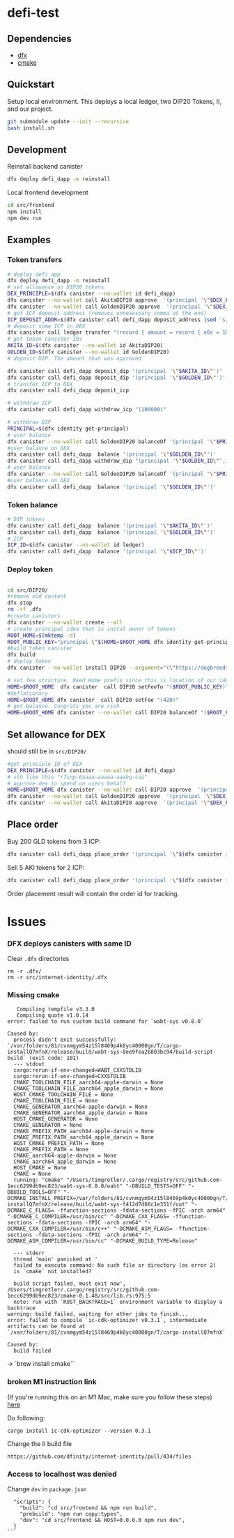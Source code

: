 # defi-test


## Dependencies

- [dfx](https://smartcontracts.org/docs/developers-guide/install-upgrade-remove.html)
- [cmake](https://cmake.org/)


## Quickstart

Setup local environment. This deploys a local ledger, two DIP20 Tokens, II, and our project.

```bash
git submodule update --init --recursive
bash install.sh 
```

## Development

Reinstall backend canister

```bash
dfx deploy defi_dapp -m reinstall
```

Local frontend development

```bash
cd src/frontend
npm install
npm dev run
```


## Examples

### Token transfers

```bash
# deploy defi app
dfx deploy defi_dapp -m reinstall
# set allowance on DIP20 tokens
DEX_PRINCIPLE=$(dfx canister --no-wallet id defi_dapp)
dfx canister --no-wallet call AkitaDIP20 approve  '(principal '\"$DEX_PRINCIPLE\"',10000000)'
dfx canister --no-wallet call GoldenDIP20 approve  '(principal '\"$DEX_PRINCIPLE\"',10000000)'
# get ICP deposit address (removes unnesessary comma at the end)
ICP_DEPOSIT_ADDR=$(dfx canister call defi_dapp deposit_address |sed 's/\(.*\),/\1 /' | tr -d '\n')
# deposit some ICP in DEX
dfx canister call ledger transfer "(record { amount = record { e8s = 1000000 }; to = $ICP_DEPOSIT_ADDR; fee = record { e8s = 10000}; memo = 1;})"
# get token canister IDs
AKITA_ID=$(dfx canister --no-wallet id AkitaDIP20)
GOLDEN_ID=$(dfx canister --no-wallet id GoldenDIP20)
# deposit DIP. The amount that was approved

dfx canister call defi_dapp deposit_dip '(principal '\"$AKITA_ID\"')'
dfx canister call defi_dapp deposit_dip '(principal '\"$GOLDEN_ID\"')'
# transfer ICP to DEX
dfx canister call defi_dapp deposit_icp

# withdraw ICP
dfx canister call defi_dapp withdraw_icp "(100000)"

# withdraw DIP 
PRINCIPAL=$(dfx identity get-principal)
# user balance
dfx canister --no-wallet call GoldenDIP20 balanceOf '(principal '\"$PRINCIPAL\"')'
#user balance on DEX
dfx canister call defi_dapp  balance '(principal '\"$GOLDEN_ID\"')'
dfx canister call defi_dapp withdraw_dip "(principal '\"$GOLDEN_ID\"',100000)"
# user balance
dfx canister --no-wallet call GoldenDIP20 balanceOf '(principal '\"$PRINCIPAL\"')'
#user balance on DEX
dfx canister call defi_dapp  balance '(principal '\"$GOLDEN_ID\"')'

```

### Token balance

```bash
# DIP tokens
dfx canister call defi_dapp  balance '(principal '\"$AKITA_ID\"')'
dfx canister call defi_dapp  balance '(principal '\"$GOLDEN_ID\"')'
# ICP 
ICP_ID=$(dfx canister --no-wallet id ledger)
dfx canister call defi_dapp  balance '(principal '\"$ICP_ID\"')'
```


### Deploy token

```bash

cd src/DIP20/
#remove old content
dfx stop
rm -rf .dfx
#create canisters
dfx canister --no-wallet create --all
# create principal idea that is inital owner of tokens
ROOT_HOME=$(mktemp -d)  
ROOT_PUBLIC_KEY="principal \"$(HOME=$ROOT_HOME dfx identity get-principal)\""
#build token canister
dfx build
# deploy token
dfx canister --no-wallet install DIP20 --argument="(\"https://dogbreedslist.com/wp-content/uploads/2019/08/Are-Golden-Retrievers-easy-to-train.png\", \"Golden Coin\", \"DOG\", 8, 10000000000000000, $ROOT_PUBLIC_KEY, 10000)"

# set fee structure. Need Home prefix since this is location of our identity
HOME=$ROOT_HOME  dfx canister  call DIP20 setFeeTo "($ROOT_PUBLIC_KEY)"
#deflationary
HOME=$ROOT_HOME dfx canister  call DIP20 setFee "(420)" 
# get balance. Congrats you are rich
HOME=$ROOT_HOME dfx canister --no-wallet call DIP20 balanceOf "($ROOT_PUBLIC_KEY)"
``` 


## Set allowance for DEX

should still be in `src/DIP20/`

```bash
#get principle ID of DEX
DEX_PRINCIPLE=$(dfx canister --no-wallet id defi_dapp)
# sth like this "r7inp-6aaaa-aaaaa-aaabq-cai"
# approve dex to spend on users behalf
HOME=$ROOT_HOME dfx canister --no-wallet call DIP20 approve  '(principal '\"$DEX_PRINCIPLE\"',10000)'
dfx canister --no-wallet call GoldenDIP20 approve  '(principal '\"$DEX_PRINCIPLE\"',1000000)'
dfx canister --no-wallet call AkitaDIP20 approve  '(principal '\"$DEX_PRINCIPLE\"',1000000)'
``` 

## Place order

Buy 200 GLD tokens from 3 ICP:
```bash
dfx canister call defi_dapp place_order '(principal '\"$(dfx canister id ledger)\"', 3, principal '\"$(dfx canister id GoldenDIP20)\"', 200)'
```

Sell 5 AKI tokens for 2 ICP:
```bash
dfx canister call defi_dapp place_order '(principal '\"$(dfx canister id AkitaDIP20)\"', 5, principal '\"$(dfx canister id ledger)\"', 2)'
```

Order placement result will contain the order id
for tracking.

# Issues

### DFX deploys canisters with same ID

Clear `.dfx` directories

```
rm -r .dfx/
rm -r src/internet-identity/.dfx
```


### Missing cmake

```
   Compiling tempfile v3.3.0
   Compiling quote v1.0.14
error: failed to run custom build command for `wabt-sys v0.8.0`

Caused by:
  process didn't exit successfully: `/var/folders/81/cvnmgym54z15l8469p4k0yc40000gn/T/cargo-installQ7mfnX/release/build/wabt-sys-8ee9fea2b803bc94/build-script-build` (exit code: 101)
  --- stdout
  cargo:rerun-if-env-changed=WABT_CXXSTDLIB
  cargo:rerun-if-env-changed=CXXSTDLIB
  CMAKE_TOOLCHAIN_FILE_aarch64-apple-darwin = None
  CMAKE_TOOLCHAIN_FILE_aarch64_apple_darwin = None
  HOST_CMAKE_TOOLCHAIN_FILE = None
  CMAKE_TOOLCHAIN_FILE = None
  CMAKE_GENERATOR_aarch64-apple-darwin = None
  CMAKE_GENERATOR_aarch64_apple_darwin = None
  HOST_CMAKE_GENERATOR = None
  CMAKE_GENERATOR = None
  CMAKE_PREFIX_PATH_aarch64-apple-darwin = None
  CMAKE_PREFIX_PATH_aarch64_apple_darwin = None
  HOST_CMAKE_PREFIX_PATH = None
  CMAKE_PREFIX_PATH = None
  CMAKE_aarch64-apple-darwin = None
  CMAKE_aarch64_apple_darwin = None
  HOST_CMAKE = None
  CMAKE = None
  running: "cmake" "/Users/timgretler/.cargo/registry/src/github.com-1ecc6299db9ec823/wabt-sys-0.8.0/wabt" "-DBUILD_TESTS=OFF" "-DBUILD_TOOLS=OFF" "-DCMAKE_INSTALL_PREFIX=/var/folders/81/cvnmgym54z15l8469p4k0yc40000gn/T/cargo-installQ7mfnX/release/build/wabt-sys-f412d7d66c1e351f/out" "-DCMAKE_C_FLAGS= -ffunction-sections -fdata-sections -fPIC -arch arm64" "-DCMAKE_C_COMPILER=/usr/bin/cc" "-DCMAKE_CXX_FLAGS= -ffunction-sections -fdata-sections -fPIC -arch arm64" "-DCMAKE_CXX_COMPILER=/usr/bin/c++" "-DCMAKE_ASM_FLAGS= -ffunction-sections -fdata-sections -fPIC -arch arm64" "-DCMAKE_ASM_COMPILER=/usr/bin/cc" "-DCMAKE_BUILD_TYPE=Release"

  --- stderr
  thread 'main' panicked at '
  failed to execute command: No such file or directory (os error 2)
  is `cmake` not installed?

  build script failed, must exit now', /Users/timgretler/.cargo/registry/src/github.com-1ecc6299db9ec823/cmake-0.1.48/src/lib.rs:975:5
  note: run with `RUST_BACKTRACE=1` environment variable to display a backtrace
warning: build failed, waiting for other jobs to finish...
error: failed to compile `ic-cdk-optimizer v0.3.1`, intermediate artifacts can be found at `/var/folders/81/cvnmgym54z15l8469p4k0yc40000gn/T/cargo-installQ7mfnX`

Caused by:
  build failed

```
-> `brew install cmake``

### broken M1 instruction link

(If you're running this on an M1 Mac, make sure you follow these steps) [here](https://github.com/dfinity/examples/tree/master/svelte-motoko-starter)

Do following:

```
cargo install ic-cdk-optimizer --version 0.3.1    

```
Change the II build file

```
https://github.com/dfinity/internet-identity/pull/434/files
```


### Access to localhost was denied


Change `dev` in `package.json`

````
  "scripts": {
    "build": "cd src/frontend && npm run build",
    "prebuild": "npm run copy:types",
    "dev": "cd src/frontend && HOST=0.0.0.0 npm run dev",
  }
```



